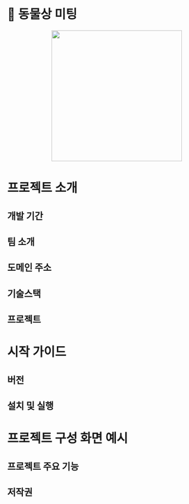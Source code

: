 🐶 동물상 미팅
=============

<p align="center">
    <img src="https://github.com/AnimalFaceProject/animal_user/assets/77156858/b08c4184-150a-49a9-8863-9c4dfc35c58b" width="300">
<!-- <img src="https://github.com/AnimalFaceProject/animal_user/assets/77156858/fb81d2f7-4b41-49b0-a284-c9c22bc02706" width="300"> -->
<!-- <img src="https://github.com/AnimalFaceProject/animal_user/assets/77156858/57f64553-522a-4f55-8f9c-935526a1fe45" width="318"> -->
</p>
    
# 프로젝트 소개

## 개발 기간

## 팀 소개

## 도메인 주소
## 기술스택

## 프로젝트

# 시작 가이드

## 버전

## 설치 및 실행

# 프로젝트 구성 화면 예시

## 프로젝트 주요 기능

## 저작권
</hr>
